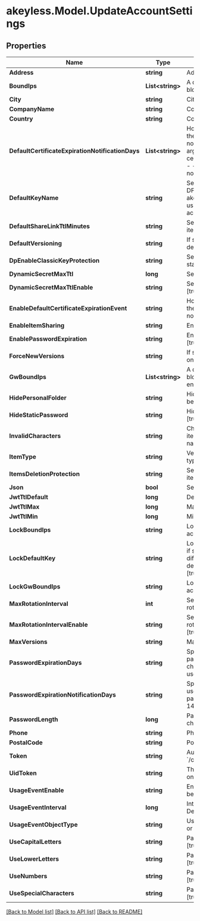 # akeyless.Model.UpdateAccountSettings

## Properties

Name | Type | Description | Notes
------------ | ------------- | ------------- | -------------
**Address** | **string** | Address | [optional] 
**BoundIps** | **List&lt;string&gt;** | A default list of comma-separated CIDR block that are allowed to authenticate. | [optional] 
**City** | **string** | City | [optional] 
**CompanyName** | **string** | Company name | [optional] 
**Country** | **string** | Country | [optional] 
**DefaultCertificateExpirationNotificationDays** | **List&lt;string&gt;** | How many days before the expiration of the certificate would you like to be notified. To specify multiple events, use argument multiple times: - -default-certificate-expiration-notification-days 1 - -default-certificate-expiration-notification-days 5 | [optional] 
**DefaultKeyName** | **string** | Set the account default key based on the DFC key name. Use \&quot;set-original-akeyless-default-key\&quot; to revert to using the original default key of the account. | [optional] 
**DefaultShareLinkTtlMinutes** | **string** | Set the default ttl in minutes for sharing item number between 60 and 43200 | [optional] 
**DefaultVersioning** | **string** | If set to true, new versions is enabled by default | [optional] 
**DpEnableClassicKeyProtection** | **string** | Set to update protection with classic keys state [true/false] | [optional] 
**DynamicSecretMaxTtl** | **long** | Set the maximum ttl for dynamic secrets | [optional] 
**DynamicSecretMaxTtlEnable** | **string** | Set a maximum ttl for dynamic secrets [true/false] | [optional] 
**EnableDefaultCertificateExpirationEvent** | **string** | How many days before the expiration of the certificate would you like to be notified. [true/false] | [optional] 
**EnableItemSharing** | **string** | Enable sharing items [true/false] | [optional] 
**EnablePasswordExpiration** | **string** | Enable password expiration policy [true/false] | [optional] 
**ForceNewVersions** | **string** | If set to true, new version will be created on update | [optional] 
**GwBoundIps** | **List&lt;string&gt;** | A default list of comma-separated CIDR block that acts as a trusted Gateway entity. | [optional] 
**HidePersonalFolder** | **string** | Hide personal folder, if set - users will not be able to use personal folder [true/false] | [optional] 
**HideStaticPassword** | **string** | Hide static secret&#39;s password type [true/false] | [optional] 
**InvalidCharacters** | **string** | Characters that cannot be used for items/targets/roles/auths/event_forwarder names. Empty string will enforce nothing. | [optional] [default to "notReceivedInvalidCharacter"]
**ItemType** | **string** | VersionSettingsObjectType defines object types for account version settings | [optional] 
**ItemsDeletionProtection** | **string** | Set or unset the default behaviour of items deletion protection [true/false] | [optional] 
**Json** | **bool** | Set output format to JSON | [optional] [default to false]
**JwtTtlDefault** | **long** | Default ttl | [optional] 
**JwtTtlMax** | **long** | Maximum ttl | [optional] 
**JwtTtlMin** | **long** | Minimum ttl | [optional] 
**LockBoundIps** | **string** | Lock bound-ips setting globally in the account. | [optional] 
**LockDefaultKey** | **string** | Lock the account&#39;s default protection key, if set - users will not be able to use a different protection key, relevant only if default-key-name is configured [true/false] | [optional] 
**LockGwBoundIps** | **string** | Lock gw-bound-ips setting in the account. | [optional] 
**MaxRotationInterval** | **int** | Set the maximum rotation interval for rotated secrets auto rotation settings | [optional] 
**MaxRotationIntervalEnable** | **string** | Set a maximum rotation interval for rotated secrets auto rotation settings [true/false] | [optional] 
**MaxVersions** | **string** | Max versions | [optional] 
**PasswordExpirationDays** | **string** | Specifies the number of days that a password is valid before it must be changed. A default value of 90 days is used. | [optional] 
**PasswordExpirationNotificationDays** | **string** | Specifies the number of days before a user receives notification that their password will expire. A default value of 14 days is used. | [optional] 
**PasswordLength** | **long** | Password length between 5 - to 50 characters | [optional] 
**Phone** | **string** | Phone number | [optional] 
**PostalCode** | **string** | Postal code | [optional] 
**Token** | **string** | Authentication token (see &#x60;/auth&#x60; and &#x60;/configure&#x60;) | [optional] 
**UidToken** | **string** | The universal identity token, Required only for universal_identity authentication | [optional] 
**UsageEventEnable** | **string** | Enable event for objects that have not been used or changed [true/false] | [optional] 
**UsageEventInterval** | **long** | Interval by days for unused objects. Default and minimum interval is 90 days | [optional] 
**UsageEventObjectType** | **string** | Usage event is supported for auth method or secrets-and-keys [auth/item] | [optional] 
**UseCapitalLetters** | **string** | Password must contain capital letters [true/false] | [optional] 
**UseLowerLetters** | **string** | Password must contain lower case letters [true/false] | [optional] 
**UseNumbers** | **string** | Password must contain numbers [true/false] | [optional] 
**UseSpecialCharacters** | **string** | Password must contain special characters [true/false] | [optional] 

[[Back to Model list]](../README.md#documentation-for-models) [[Back to API list]](../README.md#documentation-for-api-endpoints) [[Back to README]](../README.md)


